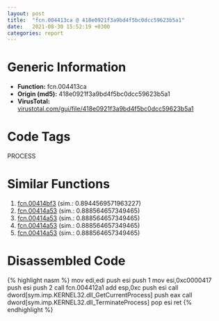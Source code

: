 ```yaml
---
layout: post
title:  "fcn.004413ca @ 418e0921f3a9bd4f5bc0dcc59623b5a1"
date:   2021-08-30 15:52:19 +0300
categories: report
---
```


# Generic Information
- **Function:** fcn.004413ca
- **Origin (md5):** 418e0921f3a9bd4f5bc0dcc59623b5a1
- **VirusTotal:** [virustotal.com/gui/file/418e0921f3a9bd4f5bc0dcc59623b5a1][virustotal_ref]

# Code Tags
<span class="tag" id="PROCESS">PROCESS</span>


# Similar Functions

1. [fcn.00414bf3][similar_1_ref] (sim.: 0.8944569571963227)
2. [fcn.00414a53][similar_2_ref] (sim.: 0.888564657349465)
3. [fcn.00414a53][similar_3_ref] (sim.: 0.888564657349465)
4. [fcn.00414a53][similar_4_ref] (sim.: 0.888564657349465)
5. [fcn.00414a53][similar_5_ref] (sim.: 0.888564657349465)


# Disassembled Code

{% highlight nasm %}
mov edi,edi
push esi
push 1
mov esi,0xc0000417
push esi
push 2
call fcn.004412a1
add esp,0xc
push esi
call dword[sym.imp.KERNEL32.dll_GetCurrentProcess]
push eax
call dword[sym.imp.KERNEL32.dll_TerminateProcess]
pop esi
ret 
{% endhighlight %}


[similar_1_ref]: /report/fcn.00414bf3@e16f74a2849182d98050864255e902f8
[similar_2_ref]: /report/fcn.00414a53@3d7f25d788af3e7f7707a736ac852465
[similar_3_ref]: /report/fcn.00414a53@3aa98225e51cbcae2d334c8b6b4ed9fd
[similar_4_ref]: /report/fcn.00414a53@c6d5547a6b11db0106596d8a93b709be
[similar_5_ref]: /report/fcn.00414a53@b8b9cf6862b0d68d10750002e5baaf97
[virustotal_ref]: https://www.virustotal.com/gui/file/418e0921f3a9bd4f5bc0dcc59623b5a1